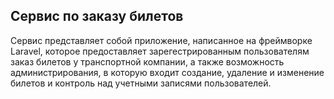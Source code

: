 ## Сервис по заказу билетов

Сервис представляет собой приложение, написанное на фреймворке Laravel, которое предоставляет зарегестрированным пользователям заказ билетов у транспортной компании, а также возможность администрирования, в которую входит создание, удаление и изменение билетов и контроль над учетными записями пользователей.


